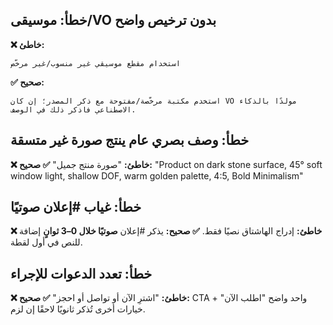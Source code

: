 <!-- CMIS:START::MISTAKE_AUDIO_LICENSE -->
## خطأ: موسيقى/VO بدون ترخيص واضح
**❌ خاطئ:**
```text
استخدام مقطع موسيقي غير منسوب/غير مرخّص
```

**✅ صحيح:**

```text
استخدم مكتبة مرخّصة/مفتوحة مع ذكر المصدر؛ إن كان VO مولدًا بالذكاء الاصطناعي فاذكر ذلك في الوصف.
```

<!-- CMIS:END::MISTAKE_AUDIO_LICENSE -->

<!-- CMIS:START::MISTAKE_VISUAL_VAGUE -->

## خطأ: وصف بصري عام ينتج صورة غير متسقة

**❌ خاطئ:** "صورة منتج جميل"
**✅ صحيح:**
"Product on dark stone surface, 45° soft window light, shallow DOF, warm golden palette, 4:5, Bold Minimalism"

<!-- CMIS:END::MISTAKE_VISUAL_VAGUE -->

<!-- CMIS:START::MISTAKE_DISCLOSURE -->

## خطأ: غياب #إعلان صوتيًا

**❌ خاطئ:** إدراج الهاشتاق نصيًا فقط.
**✅ صحيح:** يذكر #إعلان **صوتيًا خلال 0–3 ثوانٍ** إضافة للنص في أول لقطة.

<!-- CMIS:END::MISTAKE_DISCLOSURE -->

<!-- CMIS:START::MISTAKE_CTA_MULTI -->

## خطأ: تعدد الدعوات للإجراء

**❌ خاطئ:** "اشترِ الآن أو تواصل أو احجز"
**✅ صحيح:** CTA واحد واضح "اطلب الآن" + خيارات أخرى تُذكر ثانويًا لاحقًا إن لزم.

<!-- CMIS:END::MISTAKE_CTA_MULTI -->
